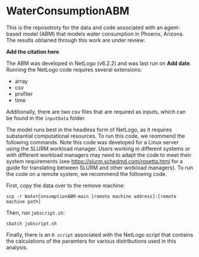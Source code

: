 # WaterConsumptionABM

This is the reposotroty for the data and code associated with an agent-based model (ABM) that models water consumption in Phoenix, Arizona. The resutls obtained through this work are under review: 

**Add the citation here**

The ABM was developed in NetLogo (v6.2.2) and was last run on **Add date**. Running the NetLogo code requires several extensions: 

*  array
*  csv
*  profiler
*  time

Additionally, there are two csv files that are required as inputs, which can be found in the `inputData` folder.

The model runs best in the headless form of NetLogo, as it requires substantial computational resources. To run this code, we reommend the following commands. Note this code was developed for a Linux server using the SLURM workload manager. Users working in different systems or with different workload managers may need to adapt the code to meet their system requirements (see https://slurm.schedmd.com/rosetta.html for a guide for translating between SLURM and other wotkload managers). To run the code on a remote system, we recommend the following code. 

First, copy the data over to the remove machine:

```shell
scp -r WaterConsumptionABM-main [remote machine address]:[remote machine path]
```

Then, run `jobscript.sh`:

```shell
sbatch jobscript.sh
```

Finally, there is an `R script` associated with the NetLogo script that contains the calculations of the paramters for various distributions used in this analysis.
